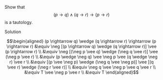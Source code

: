 Show that $$(p \rightarrow q) \wedge (q \rightarrow r) \rightarrow (p \rightarrow r)$$ is a tautology.

Solution

$$\begin{aligned}
(p \rightarrow q) \wedge (q \rightarrow r) \rightarrow (p \rightarrow r) 
&\equiv \neg [(p \rightarrow q) \wedge (q \rightarrow r)] \vee (p \rightarrow r) \\
&\equiv \neg [(\neg p \vee q) \wedge (\neg q \vee r)] \vee (\neg p \vee r) \\
&\equiv (p \wedge \neg q) \vee \neg p \vee (q \wedge \neg r) \vee r \\
&\equiv [(p \vee \neg p) \wedge (\neg q \vee \neg p)] \vee [(q \vee r) \wedge (\neg r \vee r)] \\
&\equiv \neg q \vee \neg p \vee q \vee r \\
&\equiv T \vee \neg p \vee r \\
&\equiv T
\end{aligned}$$